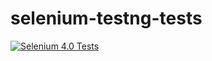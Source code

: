 # selenium-testng-tests 
[![Selenium 4.0 Tests](https://github.com/ISanjeevKumar/selenium-testng-tests/actions/workflows/seleniumTests.yml/badge.svg)](https://github.com/ISanjeevKumar/selenium-testng-tests/actions/workflows/seleniumTests.yml)

